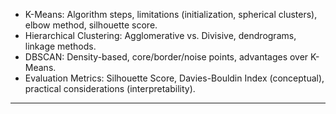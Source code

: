 - K-Means: Algorithm steps, limitations (initialization, spherical clusters), elbow method, silhouette score.
- Hierarchical Clustering: Agglomerative vs. Divisive, dendrograms, linkage methods.
- DBSCAN: Density-based, core/border/noise points, advantages over K-Means.
- Evaluation Metrics: Silhouette Score, Davies-Bouldin Index (conceptual), practical considerations (interpretability).
- --